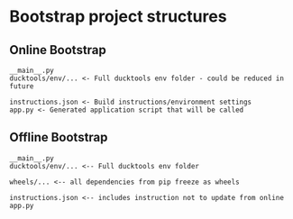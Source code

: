 # Bootstrap project structures #

## Online Bootstrap ##

```
__main__.py
ducktools/env/... <- Full ducktools env folder - could be reduced in future

instructions.json <- Build instructions/environment settings
app.py <- Generated application script that will be called
```



## Offline Bootstrap ##

```
__main__.py
ducktools/env/... <-- Full ducktools env folder

wheels/... <-- all dependencies from pip freeze as wheels

instructions.json <-- includes instruction not to update from online
app.py
```